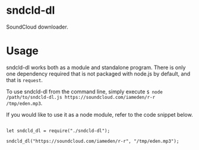# sndcld-dl
SoundCloud downloader.

# Usage

sndcld-dl works both as a module and standalone program. There is only one dependency required that is not packaged with node.js by default, and that is `request`.

To use sndcld-dl from the command line, simply execute `$ node /path/to/sndcld-dl.js https://soundcloud.com/iameden/r-r /tmp/eden.mp3`.

If you would like to use it as a node module, refer to the code snippet below.

```

let sndcld_dl = require("./sndcld-dl");

sndcld_dl("https://soundcloud.com/iameden/r-r", "/tmp/eden.mp3");

```
